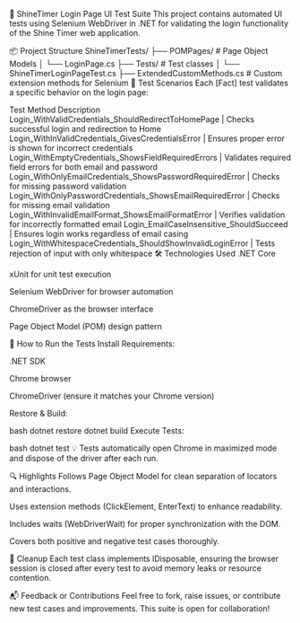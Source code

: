 🚀 ShineTimer Login Page UI Test Suite
This project contains automated UI tests using Selenium WebDriver in .NET for validating the login functionality of the Shine Timer web application.

📦 Project Structure
ShineTimerTests/
├── POMPages/               # Page Object Models
│   └── LoginPage.cs
├── Tests/                  # Test classes
│   └── ShineTimerLoginPageTest.cs
├── ExtendedCustomMethods.cs  # Custom extension methods for Selenium
🧪 Test Scenarios
Each [Fact] test validates a specific behavior on the login page:

Test Method	Description
Login_WithValidCredentials_ShouldRedirectToHomePage  |	Checks successful login and redirection to Home
Login_WithInValidCredentials_GivesCredentialsError |	Ensures proper error is shown for incorrect credentials
Login_WithEmptyCredentials_ShowsFieldRequiredErrors	| Validates required field errors for both email and password
Login_WithOnlyEmailCredentials_ShowsPasswordRequiredError	| Checks for missing password validation
Login_WithOnlyPasswordCredentials_ShowsEmailRequiredError |	Checks for missing email validation
Login_WithInvalidEmailFormat_ShowsEmailFormatError |	Verifies validation for incorrectly formatted email
Login_EmailCaseInsensitive_ShouldSucceed |	Ensures login works regardless of email casing
Login_WithWhitespaceCredentials_ShouldShowInvalidLoginError |	Tests rejection of input with only whitespace
🛠️ Technologies Used
.NET Core

xUnit for unit test execution

Selenium WebDriver for browser automation

ChromeDriver as the browser interface

Page Object Model (POM) design pattern

🔧 How to Run the Tests
Install Requirements:

.NET SDK

Chrome browser

ChromeDriver (ensure it matches your Chrome version)

Restore & Build:

bash
dotnet restore
dotnet build
Execute Tests:

bash
dotnet test
💡 Tests automatically open Chrome in maximized mode and dispose of the driver after each run.

🔍 Highlights
Follows Page Object Model for clean separation of locators and interactions.

Uses extension methods (ClickElement, EnterText) to enhance readability.

Includes waits (WebDriverWait) for proper synchronization with the DOM.

Covers both positive and negative test cases thoroughly.

🧹 Cleanup
Each test class implements IDisposable, ensuring the browser session is closed after every test to avoid memory leaks or resource contention.

📬 Feedback or Contributions
Feel free to fork, raise issues, or contribute new test cases and improvements. This suite is open for collaboration!
